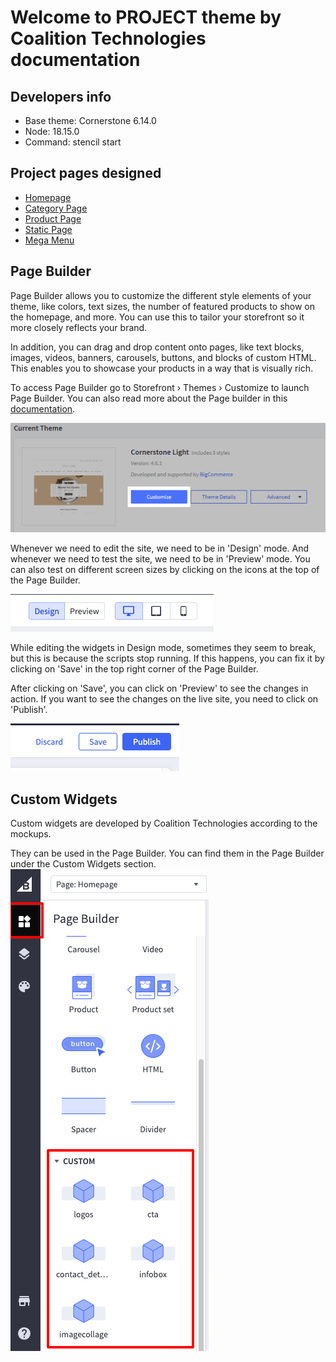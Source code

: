 # Welcome to PROJECT theme by Coalition Technologies documentation

## Developers info

* Base theme: Cornerstone 6.14.0
* Node: 18.15.0
* Command: stencil start

## Project pages designed
* [Homepage](home/)
* [Category Page](category/)
* [Product Page](product/)
* [Static Page](static/)
* [Mega Menu](menu/)

## Page Builder
Page Builder allows you to customize the different style elements of your theme, like colors, text sizes, the number of featured products to show on the homepage, and more. You can use this to tailor your storefront so it more closely reflects your brand.

In addition, you can drag and drop content onto pages, like text blocks, images, videos, banners, carousels, buttons, and blocks of custom HTML. This enables you to showcase your products in a way that is visually rich.

To access Page Builder go to Storefront › Themes › Customize to launch Page Builder. You can also read more about the Page builder in this <a href="https://support.bigcommerce.com/s/article/Page-Builder?language=en_US#using" target="_blank">documentation</a>.

![page-builder.png](img/page-builder.png)

Whenever we need to edit the site, we need to be in 'Design' mode. And whenever we need to test the site, we need to be in 'Preview' mode. You can also test on different screen sizes by clicking on the icons at the top of the Page Builder.

![design-preview.png](img/design-preview.png)

While editing the widgets in Design mode, sometimes they seem to break, but this is because the scripts stop running. If this happens, you can fix it by clicking on 'Save' in the top right corner of the Page Builder.

After clicking on 'Save', you can click on 'Preview' to see the changes in action. If you want to see the changes on the live site, you need to click on 'Publish'.

![discard-publish.png](img/discard-publish.png)

## Custom Widgets
Custom widgets are developed by Coalition Technologies according to the mockups.

They can be used in the Page Builder. You can find them in the Page Builder under the Custom Widgets section.
![custom-widgets.png](img/custom-widgets.png)
